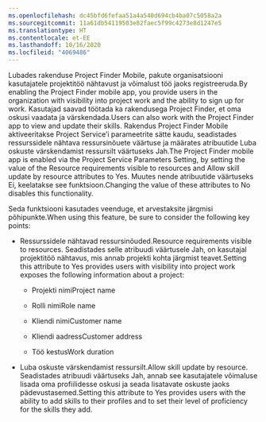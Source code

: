 ```yaml
---
ms.openlocfilehash: dc45bfd6fefaa51a4a540d694cb4ba07c5058a2a
ms.sourcegitcommit: 11a61db54119503e82faec5f99c4273e8d1247e5
ms.translationtype: HT
ms.contentlocale: et-EE
ms.lasthandoff: 10/16/2020
ms.locfileid: "4069486"
---
```

<span data-ttu-id="fadc3-101">Lubades rakenduse Project Finder Mobile, pakute organisatsiooni kasutajatele projektitöö nähtavust ja võimalust töö jaoks registreeruda.</span><span class="sxs-lookup"><span data-stu-id="fadc3-101">By enabling the Project Finder mobile app, you provide users in the organization with visibility into project work and the ability to sign up for work.</span></span> <span data-ttu-id="fadc3-102">Kasutajad saavad töötada ka rakendusega Project Finder, et oma oskusi vaadata ja värskendada.</span><span class="sxs-lookup"><span data-stu-id="fadc3-102">Users can also work with the Project Finder app to view and update their skills.</span></span> <span data-ttu-id="fadc3-103">Rakendus Project Finder Mobile aktiveeritakse Project Service’i parameetrite sätte kaudu, seadistades ressurssidele nähtava ressursinõuete väärtuse ja määrates atribuutide Luba oskuste värskendamist ressursilt väärtuseks Jah.</span><span class="sxs-lookup"><span data-stu-id="fadc3-103">The Project Finder mobile app is enabled via the Project Service Parameters Setting, by setting the value of the Resource requirements visible to resources and Allow skill update by resource attributes to Yes.</span></span> <span data-ttu-id="fadc3-104">Muutes nende atribuutide väärtuseks Ei, keelatakse see funktsioon.</span><span class="sxs-lookup"><span data-stu-id="fadc3-104">Changing the value of these attributes to No disables this functionality.</span></span>  
  
 <span data-ttu-id="fadc3-105">Seda funktsiooni kasutades veenduge, et arvestaksite järgmisi põhipunkte.</span><span class="sxs-lookup"><span data-stu-id="fadc3-105">When using this feature, be sure to consider the following key points:</span></span>  
  
-   <span data-ttu-id="fadc3-106">Ressurssidele nähtavad ressursinõuded.</span><span class="sxs-lookup"><span data-stu-id="fadc3-106">Resource requirements visible to resources.</span></span> <span data-ttu-id="fadc3-107">Seadistades selle atribuudi väärtusele Jah, on kasutajal projektitöö nähtavus, mis annab projekti kohta järgmist teavet.</span><span class="sxs-lookup"><span data-stu-id="fadc3-107">Setting this attribute to Yes provides users with visibility into project work exposes the following information about a project:</span></span>  
  
    -   <span data-ttu-id="fadc3-108">Projekti nimi</span><span class="sxs-lookup"><span data-stu-id="fadc3-108">Project name</span></span>  
  
    -   <span data-ttu-id="fadc3-109">Rolli nimi</span><span class="sxs-lookup"><span data-stu-id="fadc3-109">Role name</span></span>  
  
    -   <span data-ttu-id="fadc3-110">Kliendi nimi</span><span class="sxs-lookup"><span data-stu-id="fadc3-110">Customer name</span></span>  
  
    -   <span data-ttu-id="fadc3-111">Kliendi aadress</span><span class="sxs-lookup"><span data-stu-id="fadc3-111">Customer address</span></span>  
  
    -   <span data-ttu-id="fadc3-112">Töö kestus</span><span class="sxs-lookup"><span data-stu-id="fadc3-112">Work duration</span></span>  
  
-   <span data-ttu-id="fadc3-113">Luba oskuste värskendamist ressursilt.</span><span class="sxs-lookup"><span data-stu-id="fadc3-113">Allow skill update by resource.</span></span> <span data-ttu-id="fadc3-114">Seadistades atribuudi väärtuseks Jah, annab see kasutajatele võimaluse lisada oma profiilidesse oskusi ja seada lisatavate oskuste jaoks pädevustasemed.</span><span class="sxs-lookup"><span data-stu-id="fadc3-114">Setting this attribute to Yes provides users with the ability to add skills to their profiles and to set their level of proficiency for the skills they add.</span></span>
